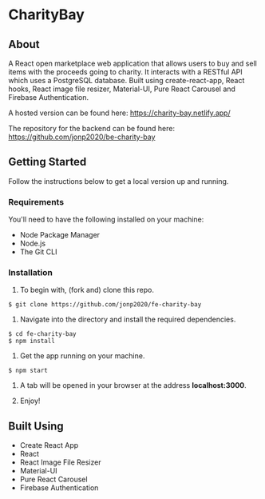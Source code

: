 # CharityBay

## About

A React open marketplace web application that allows users to buy and sell items with the proceeds going to charity. It interacts with a RESTful API which uses a PostgreSQL database. Built using create-react-app, React hooks, React image file resizer, Material-UI, Pure React Carousel and Firebase Authentication.

A hosted version can be found here:
https://charity-bay.netlify.app/

The repository for the backend can be found here:
https://github.com/jonp2020/be-charity-bay

## Getting Started

Follow the instructions below to get a local version up and running.

### Requirements

You'll need to have the following installed on your machine:

- Node Package Manager
- Node.js
- The Git CLI

### Installation

1. To begin with, (fork and) clone this repo.

```
$ git clone https://github.com/jonp2020/fe-charity-bay
```

1. Navigate into the directory and install the required dependencies.

```
$ cd fe-charity-bay
$ npm install
```

1. Get the app running on your machine.

```
$ npm start
```

1. A tab will be opened in your browser at the address **localhost:3000**.

1. Enjoy!

## Built Using

- Create React App
- React
- React Image File Resizer
- Material-UI
- Pure React Carousel
- Firebase Authentication
